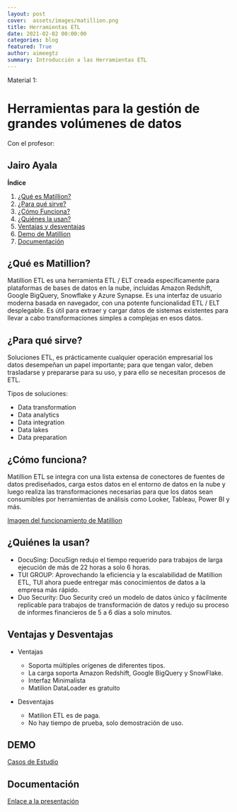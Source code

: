 ```yaml
---
layout: post
cover:  assets/images/matillion.png
title: Herramientas ETL
date: 2021-02-02 00:00:00
categories: blog
featured: True
author: aimeegtz
summary: Introducción a las Herramientas ETL
---
```


Material 1:
# Herramientas para la gestión de grandes volúmenes de datos

Con el profesor:

## Jairo Ayala

**Índice**   
1. [¿Qué es Matillion?](#id1)
2. [¿Para qué sirve?](#id2)
3. [¿Cómo Funciona?](#id3)
4. [¿Quiénes la usan?](#id4)
5. [Ventajas y desventajas](#id5)
6. [Demo de Matillion](#id6)
6. [Documentación](#id7)



## ¿Qué es Matillion?<a name="id1"></a>
Matillion ETL es una herramienta ETL / ELT creada específicamente para plataformas de bases de datos en la nube, incluidas Amazon Redshift, Google BigQuery, Snowflake y Azure Synapse. Es una interfaz de usuario moderna basada en navegador, con una potente funcionalidad ETL / ELT desplegable. Es útil para extraer y cargar datos de sistemas existentes para llevar a cabo transformaciones simples a complejas en esos datos.


## ¿Para qué sirve?<a name="id2"></a>
Soluciones ETL, es prácticamente cualquier operación empresarial los datos desempeñan un papel importante; para que tengan valor, deben trasladarse y prepararse para su uso, y para ello se necesitan procesos de ETL.

Tipos de soluciones:
- Data transformation
- Data analytics
- Data integration
- Data lakes
- Data preparation

## ¿Cómo funciona?<a name="id3"></a>
Matillion ETL se integra con una lista extensa de conectores de fuentes 
de datos prediseñados, carga estos datos en el entorno de datos en la 
nube y luego realiza las transformaciones necesarias para que los datos 
sean consumibles por herramientas de análisis como Looker, Tableau, 
Power BI y más.


[Imagen del funcionamiento de Matillion](https://github.com/Famvazpom/apolo-n2a/blob/gh-pages/assets/images/m_como.png)


## ¿Quiénes la usan?<a name="id4"></a>
- DocuSing: DocuSign redujo el tiempo requerido para trabajos de larga ejecución de más de 22 horas a solo 6 horas.
- TUI GROUP: Aprovechando la eficiencia y la escalabilidad de Matillion ETL, TUI ahora puede entregar más conocimientos de datos a la empresa más rápido.
- Duo Security: Duo Security creó un modelo de datos único y fácilmente replicable para trabajos de transformación de datos y redujo su proceso de informes financieros de 5 a 6 días a solo minutos.


## Ventajas y Desventajas<a name="id5"></a>
- Ventajas
    - Soporta múltiples orígenes de diferentes tipos.
    - La carga soporta Amazon Redshift, Google BigQuery y SnowFlake.
    - Interfaz Minimalista
    - Matilion DataLoader es gratuito

- Desventajas
    - Matilion ETL es de paga.
    - No hay tiempo de prueba, solo demostración de uso.


## DEMO <a name="id6"></a>

[Casos de Estudio](https://www.matillion.com/case-studies/)

## Documentación <a name="id7"></a>

[Enlace a la presentación](https://www.canva.com/design/DAEU9rEyVjA/share/preview?token=loNBFQ1P6Y36G42w3TPejA&role=EDITOR&utm_content=DAEU9rEyVjA&utm_campaign=designshare&utm_medium=link&utm_source=sharebutton)

